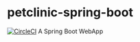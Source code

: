 # petclinic-spring-boot
[![CircleCI](https://circleci.com/gh/renegadespy256/petclinic-spring-boot/tree/main.svg?style=svg)](https://circleci.com/gh/renegadespy256/petclinic-spring-boot/tree/main)
A Spring Boot WebApp

